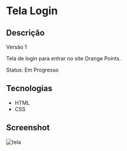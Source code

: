 # Tela Login

## Descrição
Versão 1

Tela de login para entrar no site Orange Points.

Status: Em Progresso

## Tecnologias
- HTML
- CSS

## Screenshot
![tela](https://user-images.githubusercontent.com/123817885/236880561-6bbf632c-f4e7-47cd-8333-8298fe62a822.png)

